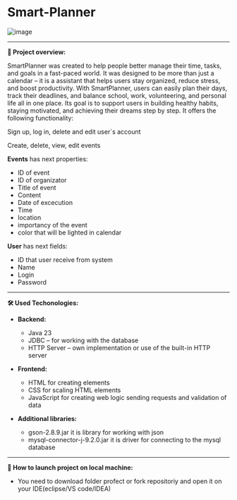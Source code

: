 # Smart-Planner

![image](https://github.com/user-attachments/assets/666d2dba-df19-4554-a157-20ffaf91ea86)

---

**📖 Project overview:**

SmartPlanner was created to help people better manage their time, tasks, and goals in a fast-paced world. It was designed to be more than just a calendar – it is a assistant that helps users stay organized, reduce stress, and boost productivity. With SmartPlanner, users can easily plan their days, track their deadlines, and balance school, work, volunteering, and personal life all in one place. Its goal is to support users in building healthy habits, staying motivated, and achieving their dreams step by step. It offers the following functionality:

Sign up, log in, delete and edit user`s account

Create, delete, view, edit events

**Events** has next properties:

- ID of event
- ID of organizator
- Title of event
- Content
- Date of excecution
- Time
- location
- importancy of the event
- color that will be lighted in calendar

**User** has next fields:

- ID that user receive from system
- Name
- Login
- Password

---

**🛠️ Used Techonologies:**

- **Backend:**
  - Java 23
  - JDBC – for working with the database
  - HTTP Server – own implementation or use of the built-in HTTP server
- **Frontend:**
  - HTML for creating elements
  - CSS for scaling HTML elements
  - JavaScript for creating web logic sending requests and validation of data

- **Additional libraries:**

  - gson-2.8.9.jar it is library for working with json
  - mysql-connector-j-9.2.0.jar it is driver for connecting to the mysql database

---

**🔧 How to launch project on local machine:**

- You need to download folder profect or fork repositoriy and open it on your IDE(eclipse/VS code/IDEA)
